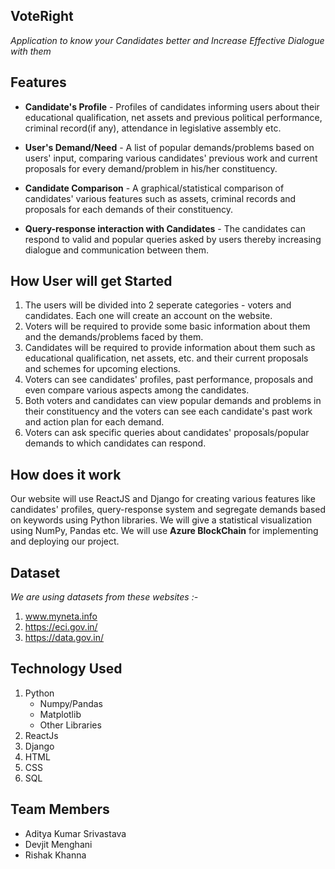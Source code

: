 ## VoteRight
*Application to know your Candidates better and Increase Effective Dialogue with them*

## Features

* **Candidate's Profile** - Profiles of candidates informing users about their educational qualification, net assets and previous political performance, criminal record(if any), attendance in legislative assembly etc.

* **User's Demand/Need** - A list of popular demands/problems based on users' input, comparing various candidates' previous work and current proposals for every demand/problem in his/her constituency.

* **Candidate Comparison** - A graphical/statistical comparison of candidates' various features such as assets, criminal records and proposals for each demands of their constituency.

* **Query-response interaction with Candidates** - The candidates can respond to valid and popular queries asked by users thereby increasing dialogue and communication between them.

## How User will get Started

1. The users will be divided into 2 seperate categories - voters and candidates. Each one will create an account on the website.
2. Voters will be required to provide some basic information about them and the demands/problems faced by them.
3. Candidates will be required to provide information about them such as educational qualification, net assets, etc. and their current proposals and schemes for upcoming elections.
4. Voters can see candidates' profiles, past performance, proposals and even compare various aspects among the candidates.
5. Both voters and candidates can view popular demands and problems in their constituency and the voters can see each candidate's past work and action plan for each demand.
6. Voters can ask specific queries about candidates' proposals/popular demands to which candidates can respond.

## How does it work

Our website will use ReactJS and Django for creating various features like candidates' profiles, query-response system and segregate demands based on keywords using Python libraries. We will give a statistical visualization using NumPy, Pandas etc. We will use **Azure BlockChain** for implementing and deploying our project.

## Dataset
*We are using datasets from these websites :-*
 1. www.myneta.info
 2. https://eci.gov.in/
 3. https://data.gov.in/
## Technology Used
 1. Python
    * Numpy/Pandas
    * Matplotlib
    * Other Libraries
 2. ReactJs
 3. Django
 4. HTML
 5. CSS
 6. SQL
 
## Team Members

* Aditya Kumar Srivastava
* Devjit Menghani
* Rishak Khanna

